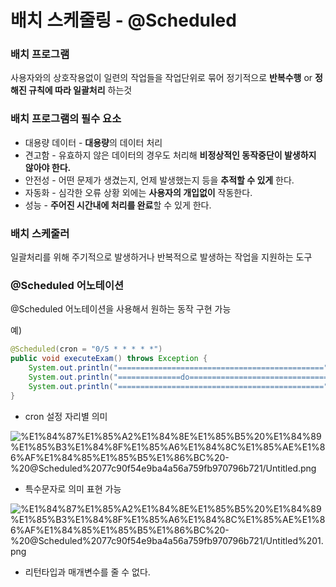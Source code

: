 # 배치 스케줄링 - @Scheduled

### 배치 프로그램

사용자와의 상호작용없이 일련의 작업들을 작업단위로 묶어 정기적으로 **반복수행** or **정해진 규칙에 따라 일괄처리** 하는것

### 배치 프로그램의 필수 요소

- 대용량 데이터 - **대용량**의 데이터 처리
- 견고함 - 유효하지 않은 데이터의 경우도 처리해 **비정상적인 동작중단이 발생하지 않아야 한다.**
- 안전성 - 어떤 문제가 생겼는지, 언제 발생했는지 등을 **추적할 수 있게** 한다.
- 자동화 - 심각한 오류 상황 외에는 **사용자의 개입없이** 작동한다.
- 성능 - **주어진 시간내에 처리를 완료**할 수 있게 한다.

### 배치 스케줄러

일괄처리를 위해 주기적으로 발생하거나 반복적으로 발생하는 작업을 지원하는 도구

### @Scheduled 어노테이션

@Scheduled 어노테이션을 사용해서 원하는 동작 구현 가능

예)

```java
@Scheduled(cron = "0/5 * * * * *")
public void executeExam() throws Exception {
	System.out.println("==============================================");
	System.out.println("==============do===============================");
	System.out.println("==============================================");
}
```

- cron 설정 자리별 의미

![%E1%84%87%E1%85%A2%E1%84%8E%E1%85%B5%20%E1%84%89%E1%85%B3%E1%84%8F%E1%85%A6%E1%84%8C%E1%85%AE%E1%86%AF%E1%84%85%E1%85%B5%E1%86%BC%20-%20@Scheduled%2077c90f54e9ba4a56a759fb970796b721/Untitled.png](%E1%84%87%E1%85%A2%E1%84%8E%E1%85%B5%20%E1%84%89%E1%85%B3%E1%84%8F%E1%85%A6%E1%84%8C%E1%85%AE%E1%86%AF%E1%84%85%E1%85%B5%E1%86%BC%20-%20@Scheduled%2077c90f54e9ba4a56a759fb970796b721/Untitled.png)

- 특수문자로 의미 표현 가능

![%E1%84%87%E1%85%A2%E1%84%8E%E1%85%B5%20%E1%84%89%E1%85%B3%E1%84%8F%E1%85%A6%E1%84%8C%E1%85%AE%E1%86%AF%E1%84%85%E1%85%B5%E1%86%BC%20-%20@Scheduled%2077c90f54e9ba4a56a759fb970796b721/Untitled%201.png](%E1%84%87%E1%85%A2%E1%84%8E%E1%85%B5%20%E1%84%89%E1%85%B3%E1%84%8F%E1%85%A6%E1%84%8C%E1%85%AE%E1%86%AF%E1%84%85%E1%85%B5%E1%86%BC%20-%20@Scheduled%2077c90f54e9ba4a56a759fb970796b721/Untitled%201.png)

- 리턴타입과 매개변수를 줄 수 없다.